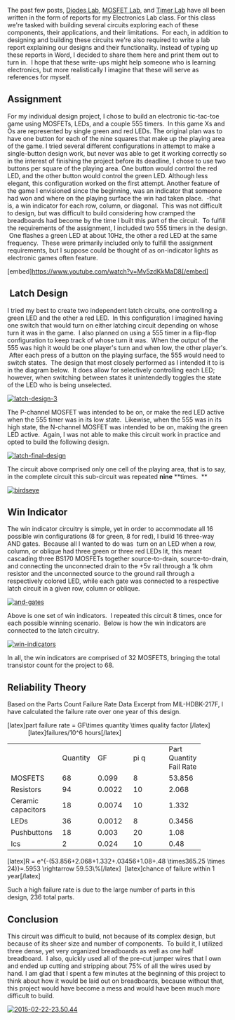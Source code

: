
The past few posts, [Diodes Lab](http://codyalantaylor.com/archive/diodes-lab/), [MOSFET Lab](http://codyalantaylor.com/archive/mosfet-lab/), and [Timer Lab](http://codyalantaylor.com/archive/timer-comparator-lab/) have all been written in the form of reports for my Electronics Lab class. For this class we're tasked with building several circuits exploring each of these components, their applications, and their limitations.  For each, in addition to designing and building these circuits we're also required to write a lab report explaining our designs and their functionality. Instead of typing up these reports in Word, I decided to share them here and print them out to turn in.  I hope that these write-ups might help someone who is learning electronics, but more realistically I imagine that these will serve as references for myself.


## Assignment


For my individual design project, I chose to build an electronic tic-tac-toe game using MOSFETs, LEDs, and a couple 555 timers.  In this game Xs and Os are represented by single green and red LEDs. The original plan was to have one button for each of the nine squares that make up the playing area of the game. I tried several different configurations in attempt to make a single-button design work, but never was able to get it working correctly so in the interest of finishing the project before its deadline, I chose to use two buttons per square of the playing area. One button would control the red LED, and the other button would control the green LED. Although less elegant, this configuration worked on the first attempt. Another feature of the game I envisioned since the beginning, was an indicator that someone had won and where on the playing surface the win had taken place.  -that is, a win indicator for each row, column, or diagonal.  This was not difficult to design, but was difficult to build considering how cramped the breadboards had become by the time I built this part of the circuit.  To fulfill the requirements of the assignment, I included two 555 timers in the design.  One flashes a green LED at about 10Hz, the other a red LED at the same frequency.  These were primarily included only to fulfill the assignment requirements, but I suppose could be thought of as on-indicator lights as electronic games often feature.

[embed]https://www.youtube.com/watch?v=Mv5zdKkMaD8[/embed]




##  Latch Design


I tried my best to create two independent latch circuits, one controlling a green LED and the other a red LED.  In this configuration I imagined having one switch that would turn on either latching circuit depending on whose turn it was in the game.  I also planned on using a 555 timer in a flip-flop configuration to keep track of whose turn it was.  When the output of the 555 was high it would be one player's turn and when low, the other player's.  After each press of a button on the playing surface, the 555 would need to switch states.  The design that most closely performed as I intended it to is in the diagram below.  It does allow for selectively controlling each LED; however, when switching between states it unintendedly toggles the state of the LED who is being unselected.

[![latch-design-3](http://codyalantaylor.com/wp-content/uploads/2015/02/latch-design-3.jpg)](http://codyalantaylor.com/wp-content/uploads/2015/02/latch-design-3.jpg)



The P-channel MOSFET was intended to be on, or make the red LED active when the 555 timer was in its low state.  Likewise, when the 555 was in its high state, the N-channel MOSFET was intended to be on, making the green LED active.  Again, I was not able to make this circuit work in practice and opted to build the following design.

[![latch-final-design](http://codyalantaylor.com/wp-content/uploads/2015/02/latch-final-design.jpg)](http://codyalantaylor.com/wp-content/uploads/2015/02/latch-final-design.jpg)



The circuit above comprised only one cell of the playing area, that is to say, in the complete circuit this sub-circuit was repeated **nine** **times.  **

[![birdseye](http://codyalantaylor.com/wp-content/uploads/2015/02/birdseye.jpg)](http://codyalantaylor.com/wp-content/uploads/2015/02/birdseye.jpg)


## Win Indicator


The win indicator circuitry is simple, yet in order to accommodate all 16 possible win configurations (8 for green, 8 for red), I build 16 three-way AND gates.  Because all I wanted to do was  turn on an LED when a row, column, or oblique had three green or three red LEDs lit, this meant cascading three BS170 MOSFETs together source-to-drain, source-to-drain, and connecting the unconnected drain to the +5v rail through a 1k ohm resistor and the unconnected source to the ground rail through a respectively colored LED, while each gate was connected to a respective latch circuit in a given row, column or oblique.

[![and-gates](http://codyalantaylor.com/wp-content/uploads/2015/02/and-gates.jpg)](http://codyalantaylor.com/wp-content/uploads/2015/02/and-gates.jpg)



Above is one set of win indicators.  I repeated this circuit 8 times, once for each possible winning scenario.  Below is how the win indicators are connected to the latch circuitry.

[![win-indicators](http://codyalantaylor.com/wp-content/uploads/2015/02/win-indicators.jpg)](http://codyalantaylor.com/wp-content/uploads/2015/02/win-indicators.jpg)



In all, the win indicators are comprised of 32 MOSFETS, bringing the total transistor count for the project to 68.


## Reliability Theory


Based on the Parts Count Failure Rate Data Excerpt from MIL-HDBK-217F, I have calculated the failure rate over one year of this design.

[latex]part failure rate = GF\times quantity \times quality factor [/latex]                       [latex]failures/10^6 hours[/latex] 
<table width="361" >
<tbody >
<tr >

<td width="101" >
</td>

<td width="65" >Quantity
</td>

<td width="65" >GF
</td>

<td width="65" >pi q
</td>

<td width="65" >Part Quantity Fail Rate
</td>
</tr>
<tr >

<td >MOSFETS
</td>

<td >68
</td>

<td >0.099
</td>

<td >8
</td>

<td >53.856
</td>
</tr>
<tr >

<td >Resistors
</td>

<td >94
</td>

<td >0.0022
</td>

<td >10
</td>

<td >2.068
</td>
</tr>
<tr >

<td >Ceramic capacitors
</td>

<td >18
</td>

<td >0.0074
</td>

<td >10
</td>

<td >1.332
</td>
</tr>
<tr >

<td >LEDs
</td>

<td >36
</td>

<td >0.0012
</td>

<td >8
</td>

<td >0.3456
</td>
</tr>
<tr >

<td >Pushbuttons
</td>

<td >18
</td>

<td >0.003
</td>

<td >20
</td>

<td >1.08
</td>
</tr>
<tr >

<td >Ics
</td>

<td >2
</td>

<td >0.024
</td>

<td >10
</td>

<td >0.48
</td>
</tr>
</tbody>
</table>
[latex]R = e^{-(53.856+2.068+1.332+.03456+1.08+.48 \times365.25 \times 24)}=.5953 \rightarrow 59.53\%[/latex]  [latex]chance of failure within 1 year[/latex] 

Such a high failure rate is due to the large number of parts in this design, 236 total parts.


## Conclusion


This circuit was difficult to build, not because of its complex design, but because of its sheer size and number of components.  To build it, I utilized three dense, yet very organized breadboards as well as one half breadboard.  I also, quickly used all of the pre-cut jumper wires that I own and ended up cutting and stripping about 75% of all the wires used by hand. I am glad that I spent a few minutes at the beginning of this project to think about how it would be laid out on breadboards, because without that, this project would have become a mess and would have been much more difficult to build.

[![2015-02-22-23.50.44](http://codyalantaylor.com/wp-content/uploads/2015/02/2015-02-22-23.50.44.jpg)](http://codyalantaylor.com/wp-content/uploads/2015/02/2015-02-22-23.50.44.jpg)
